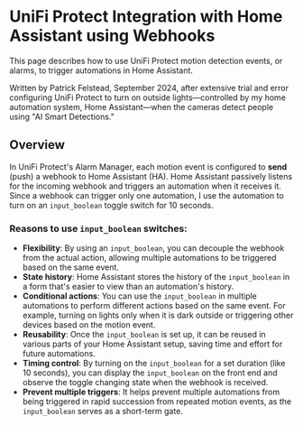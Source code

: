 # UniFi Protect Integration with Home Assistant using Webhooks
This page describes how to use UniFi Protect motion detection events, or alarms, to trigger automations in Home Assistant.

Written by Patrick Felstead, September 2024, after extensive trial and error configuring UniFi Protect to turn on outside lights—controlled by my home automation system, Home Assistant—when the cameras detect people using "AI Smart Detections."

## Overview
In UniFi Protect's Alarm Manager, each motion event is configured to **send** (push) a webhook to Home Assistant (HA). Home Assistant passively listens for the incoming webhook and triggers an automation when it receives it. Since a webhook can trigger only one automation, I use the automation to turn on an `input_boolean` toggle switch for 10 seconds.

### Reasons to use `input_boolean` switches:
- **Flexibility**: By using an `input_boolean`, you can decouple the webhook from the actual action, allowing multiple automations to be triggered based on the same event.
- **State history**: Home Assistant stores the history of the `input_boolean` in a form that's easier to view than an automation's history.
- **Conditional actions**: You can use the `input_boolean` in multiple automations to perform different actions based on the same event. For example, turning on lights only when it is dark outside or triggering other devices based on the motion event.
- **Reusability**: Once the `input_boolean` is set up, it can be reused in various parts of your Home Assistant setup, saving time and effort for future automations.
- **Timing control**: By turning on the `input_boolean` for a set duration (like 10 seconds), you can display the `input_boolean` on the front end and observe the toggle changing state when the webhook is received.
- **Prevent multiple triggers**: It helps prevent multiple automations from being triggered in rapid succession from repeated motion events, as the `input_boolean` serves as a short-term gate.
